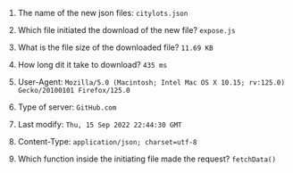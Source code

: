 1. The name of the new json files:  `citylots.json`

2. Which file initiated the download of the new file? `expose.js` 

3. What is the file size of the downloaded file? `11.69 KB`

4. How long dit it take to download? `435 ms`

5. User-Agent: `Mozilla/5.0 (Macintosh; Intel Mac OS X 10.15; rv:125.0) Gecko/20100101 Firefox/125.0`

6. Type of server: `GitHub.com`

7. Last modify: `Thu, 15 Sep 2022 22:44:30 GMT`

8. Content-Type: `application/json; charset=utf-8`

9. Which function inside the initiating file made the request? `fetchData()`
    


